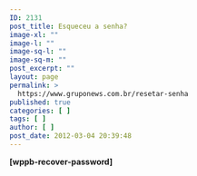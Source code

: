 ```yaml
---
ID: 2131
post_title: Esqueceu a senha?
image-xl: ""
image-l: ""
image-sq-l: ""
image-sq-m: ""
post_excerpt: ""
layout: page
permalink: >
  https://www.gruponews.com.br/resetar-senha
published: true
categories: [ ]
tags: [ ]
author: [ ]
post_date: 2012-03-04 20:39:48
---
```

<strong>[wppb-recover-password]</strong>
